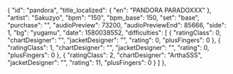   {
      "id": "pandora",
      "title_localized": {
        "en": "PANDORA PARADOXXX"
      },
      "artist": "Sakuzyo",
      "bpm": "150",
      "bpm_base": 150,
      "set": "base",
      "purchase": "",
      "audioPreview": 73200,
      "audioPreviewEnd": 85666,
      "side": 1,
      "bg": "yugamu",
      "date": 1580038552,
      "difficulties": [
        {
          "ratingClass": 0,
          "chartDesigner": "",
          "jacketDesigner": "",
          "rating": 0,
          "plusFingers": 0
        },
        {
          "ratingClass": 1,
          "chartDesigner": "",
          "jacketDesigner": "",
          "rating": 0,
          "plusFingers": 0
        },
        {
          "ratingClass": 2,
          "chartDesigner": "ArthaSSS",
          "jacketDesigner": "",
          "rating": 11,
          "plusFingers": 0
        }
      ]
    },